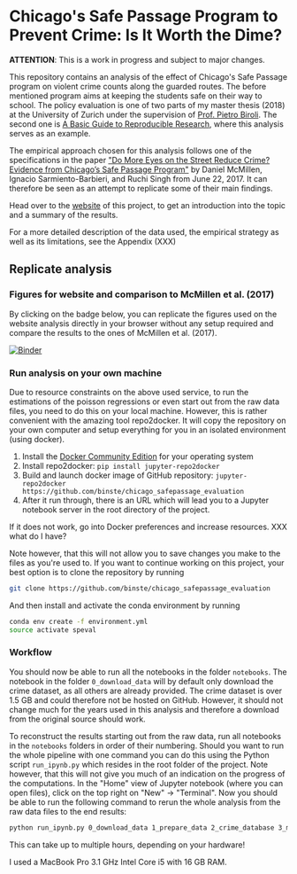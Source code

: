 # Chicago's Safe Passage Program to Prevent Crime: Is It Worth the Dime?
**ATTENTION**: This is a work in progress and subject to major changes.


This repository contains an analysis of the effect of Chicago's Safe Passage program on violent crime counts along the guarded routes. The before mentioned program aims at keeping the students safe on their way to school. The policy evaluation is one of two parts of my master thesis (2018) at the University of Zurich under the supervision of [Prof. Pietro Biroli](https://sites.google.com/site/pietrobiroli/home). The second one is [A Basic Guide to Reproducible Research](https://binste.github.io/basic_reproducibility_guide/), where this analysis serves as an example.

The empirical approach chosen for this analysis follows one of the specifications in the paper ["Do More Eyes on the Street Reduce Crime? Evidence from Chicago’s Safe Passage Program"](https://ignaciomsarmiento.github.io/assets/Safe_Passage_WP.pdf) by Daniel McMillen, Ignacio Sarmiento-Barbieri, and Ruchi Singh from June 22, 2017. It can therefore be seen as an attempt to replicate some of their main findings.

Head over to the [website](https://binste.github.io/chicago_safepassage_evaluation/) of this project, to get an introduction into the topic and a summary of the results.

For a more detailed description of the data used, the empirical strategy as well as its limitations, see the Appendix (XXX)

## Replicate analysis
### Figures for website and comparison to McMillen et al. (2017)
By clicking on the badge below, you can replicate the figures used on the website analysis directly in your browser without any setup required and compare the results to the ones of McMillen et al. (2017).

[![Binder](https://mybinder.org/badge.svg)](https://mybinder.org/v2/gh/binste/chicago_safepassage_evaluation/master?filepath=notebooks%2F5_analysis%2F1.0-binste-analyze-crime-results-census-block-level.ipynb)


### Run analysis on your own machine
Due to resource constraints on the above used service, to run the estimations of the poisson regressions or even start out from the raw data files, you need to do this on your local machine. However, this is rather convenient with the amazing tool repo2docker. It will copy the repository on your own computer and setup everything for you in an isolated environment (using docker).

1. Install the [Docker Community Edition](https://store.docker.com/search?type=edition&offering=community) for your operating system
2. Install repo2docker: `pip install jupyter-repo2docker`
3. Build and launch docker image of GitHub repository: `jupyter-repo2docker https://github.com/binste/chicago_safepassage_evaluation`
4. After it run through, there is an URL which will lead you to a Jupyter notebook server in the root directory of the project.

If it does not work, go into Docker preferences and increase resources. XXX what do I have?

Note however, that this will not allow you to save changes you make to the files as you're used to. If you want to continue working on this project, your best option is to clone the repository by running

```bash
git clone https://github.com/binste/chicago_safepassage_evaluation
```

And then install and activate the conda environment by running

```bash
conda env create -f environment.yml
source activate speval
```

### Workflow
You should now be able to run all the notebooks in the folder `notebooks`. The notebook in the folder `0_download_data` will by default only download the crime dataset, as all others are already provided. The crime dataset is over 1.5 GB and could therefore not be hosted on GitHub. However, it should not change much for the years used in this analysis and therefore a download from the original source should work.

To reconstruct the results starting out from the raw data, run all notebooks in the `notebooks` folders in order of their numbering. Should you want to run the whole pipeline with one command you can do this using the Python script `run_ipynb.py` which resides in the root folder of the project. Note however, that this will not give you much of an indication on the progress of the computations. In the "Home" view of Jupyter notebook (where you can open files), click on the top right on "New" -> "Terminal". Now you should be able to run the following command to rerun the whole analysis from the raw data files to the end results:

```bash
python run_ipynb.py 0_download_data 1_prepare_data 2_crime_database 3_match 4_combine_for_analysis 5_analysis
```

This can take up to multiple hours, depending on your hardware!

I used a MacBook Pro 3.1 GHz Intel Core i5 with 16 GB RAM.
